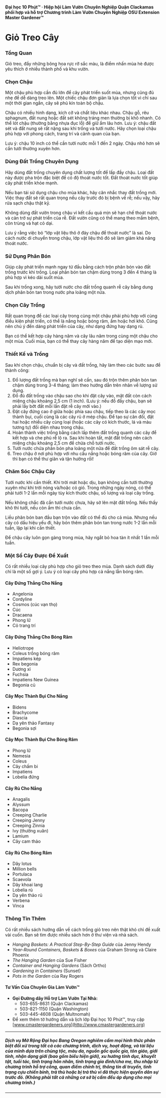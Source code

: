 #### Đại học 10 Phút™ · Hiệp hội Làm Vườn Chuyên Nghiệp Quận Clackamas phối hợp và hỗ trợ Chương trình Làm Vườn Chuyên Nghiệp OSU Extension Master Gardener™

# Giỏ Treo Cây

### Tổng Quan

Giỏ treo, đầy những bông hoa rực rỡ sắc màu, là điểm nhấn mùa hè được yêu thích ở nhiều thành phố và khu vườn.

### Chọn Chậu

Một chậu phù hợp cần đủ lớn để cây phát triển suốt mùa, nhưng cũng đủ nhẹ để dễ dàng treo lên. Một chiếc chậu đơn giản là lựa chọn tốt vì chỉ sau một thời gian ngắn, cây sẽ phủ kín toàn bộ chậu.

Chậu có nhiều hình dạng, kích cỡ và chất liệu khác nhau. Chậu gỗ, rêu sphagnum, đất nung hoặc đất sét không tráng men thường bị khô nhanh. Có thể lót chậu (thường bằng nhựa đục lỗ) để giữ ẩm lâu hơn. Lưu ý: chậu đất sét và đất nung sẽ rất nặng sau khi trồng và tưới nước. Hãy chọn loại chậu phù hợp với phong cách, trang trí và cảnh quan của bạn.

Lưu ý: chậu 10 inch có thể cần tưới nước mỗi 1 đến 2 ngày. Chậu nhỏ hơn sẽ cần tưới thường xuyên hơn.

### Dùng Đất Trồng Chuyên Dụng

Hãy dùng đất trồng chuyên dụng chất lượng tốt để lấp đầy chậu. Loại đất này được pha trộn đặc biệt để có độ thoát nước tốt. Đất thoát nước tốt giúp cây phát triển khỏe mạnh.

Nếu bạn tái sử dụng chậu cho mùa khác, hãy cân nhắc thay đất trồng mới. Việc thay đất sẽ rất quan trọng nếu cây trước đó bị bệnh về rễ; nếu vậy, hãy rửa sạch chậu thật kỹ.

Không dùng đất vườn trong chậu vì kết cấu quá mịn sẽ hạn chế thoát nước và cản trở sự phát triển của rễ. Đất vườn cũng có thể mang theo mầm bệnh, côn trùng và hạt cỏ dại.

Lưu ý rằng việc bỏ “lớp vật liệu thô ở đáy chậu để thoát nước” là sai. Do cách nước di chuyển trong chậu, lớp vật liệu thô đó sẽ làm giảm khả năng thoát nước.

### Sử Dụng Phân Bón

Giúp cây phát triển mạnh ngay từ đầu bằng cách trộn phân bón vào đất trồng trước khi trồng. Loại phân bón tan chậm dùng trong 3 đến 4 tháng là phù hợp vì kéo dài suốt mùa.

Sau khi trồng xong, hãy tưới nước cho đất trồng quanh rễ cây bằng dung dịch phân bón tan trong nước pha loãng một nửa.

### Chọn Cây Trồng

Rất quan trọng để các loại cây trong cùng một chậu phải phù hợp với cùng điều kiện phát triển, có thể là nắng hoặc bóng râm, ẩm hoặc hơi khô. Cũng nên chú ý đến dáng phát triển của cây, như dạng đứng hay dạng rủ.

Bạn có thể kết hợp cây hàng năm và cây lâu năm trong cùng một chậu cho một mùa. Cuối mùa, bạn có thể thay cây hàng năm để tạo diện mạo mới.

### Thiết Kế và Trồng

Sau khi chọn chậu, chuẩn bị cây và đất trồng, hãy làm theo các bước sau để thành công:

1. Đổ lượng đất trồng mà bạn nghĩ sẽ cần, sau đó trộn thêm phân bón tan chậm dùng trong 3-4 tháng; làm theo hướng dẫn trên nhãn về lượng sử dụng.
2. Đổ đủ đất trồng vào chậu sao cho khi đặt cây vào, mặt đất còn cách miệng chậu khoảng 2,5 cm (1 inch). (Lưu ý: nếu đổ đầy chậu, bạn sẽ phải lấy bớt đất mỗi lần đặt rễ cây mới vào.)
3. Đặt cây đứng cao ở giữa hoặc phía sau chậu, tiếp theo là các cây mọc thành bụi, cuối cùng là các cây rủ ở mép chậu. Để tạo sự cân đối, đặt hai hoặc nhiều cây cùng loại (hoặc các cây có kích thước, lá và màu tương tự) đối diện nhau trong chậu.
4. Hoàn thành việc trồng bằng cách lấp thêm đất trồng quanh các cây để kết hợp và che phủ rễ lộ ra. Sau khi hoàn tất, mặt đất trồng nên cách miệng chậu khoảng 2,5 cm để chừa chỗ tưới nước.
5. Tưới nước chứa phân bón pha loãng một nửa để đất trồng ôm sát rễ cây.
6. Treo chậu ở nơi phù hợp với nhu cầu nắng hoặc bóng râm của cây. Giờ thì bạn có thể thư giãn và tận hưởng rồi!

### Chăm Sóc Chậu Cây

Tưới nước khi cần thiết. Khi trời mát hoặc dịu, bạn không cần tưới thường xuyên như khi trời nóng và/hoặc có gió. Trong những ngày nóng, có thể phải tưới 1-2 lần mỗi ngày tùy kích thước chậu, số lượng và loại cây trồng.

Nếu không chắc đã cần tưới nước chưa, hãy sờ lên mặt đất trồng. Nếu thấy khô thì tưới, nếu còn ẩm thì chưa cần.

Liều phân bón ban đầu bạn trộn vào đất có thể đủ cho cả mùa. Nhưng nếu cây có dấu hiệu yếu đi, hãy bón thêm phân bón tan trong nước 1-2 lần mỗi tuần, lặp lại khi cần thiết.

Để chậu cây luôn gọn gàng trong mùa, hãy ngắt bỏ hoa tàn ít nhất 1 lần mỗi tuần.

### Một Số Cây Được Đề Xuất

Có rất nhiều loại cây phù hợp cho giỏ treo theo mùa. Danh sách dưới đây chỉ là một số gợi ý. Lưu ý có loại cây phù hợp cả nắng lẫn bóng râm.

#### Cây Đứng Thẳng Cho Nắng

- Angelonia
- Cordyline
- Cosmos (cúc vạn thọ)
- Cúc
- Dracaena
- Phong lữ
- Cỏ trang trí

#### Cây Đứng Thẳng Cho Bóng Râm

- Heliotrope
- Coleus trồng bóng râm
- Impatiens kép
- Rex begonia
- Dương xỉ
- Fuchsia
- Impatiens New Guinea
- Begonia củ

#### Cây Mọc Thành Bụi Cho Nắng

- Bidens
- Brachycome
- Diascia
- Dạ yên thảo Fantasy
- Begonia sợi

#### Cây Mọc Thành Bụi Cho Bóng Râm

- Phong lữ
- Nemesia
- Coleus
- Cây chấm bi
- Impatiens
- Lobelia đứng

#### Cây Rủ Cho Nắng

- Anagalis
- Alyssum
- Bacopa
- Creeping Charlie
- Creeping Jenny
- Creeping Zinnia
- Ivy (thường xuân)
- Lamium
- Cây cam thảo

#### Cây Rủ Cho Bóng Râm

- Dây lotus
- Million bells
- Portulaca
- Scaevola
- Dây khoai lang
- Lobelia rủ
- Dạ yên thảo rủ
- Verbena
- Vinca

### Thông Tin Thêm

Có rất nhiều sách hướng dẫn về cách trồng giỏ treo nên thật khó chỉ đề xuất vài cuốn. Bạn sẽ tìm được nhiều sách hơn ở thư viện và nhà sách.

- *Hanging Baskets: A Practical Step-By-Step Guide* của Jenny Hendy
- *Year-Round Containers, Baskets & Boxes* của Graham Strong và Claire Phoenix
- *The Hanging Garden* của Sue Fisher
- *Container and Hanging Gardens* (Sách Ortho)
- *Gardening in Containers* (Sunset)
- *Pots in the Garden* của Ray Rogers

#### Tư Vấn Của Chuyên Gia Làm Vườn™

- **Gọi Đường dây Hỗ trợ Làm Vườn Tại Nhà:**
  - 503-655-8631 (Quận Clackamas)
  - 503-821-1150 (Quận Washington)
  - 503-445-4608 (Quận Multnomah)
- Để xem thêm tờ hướng dẫn và lịch lớp Đại học 10 Phút™, truy cập [www.cmastergardeners.org](http://www.cmastergardeners.org)

---

##### Dịch vụ Mở Rộng Đại học Bang Oregon nghiêm cấm mọi hình thức phân biệt đối xử trong tất cả các chương trình, dịch vụ, hoạt động, và tài liệu của mình dựa trên chủng tộc, màu da, nguồn gốc quốc gia, tôn giáo, giới tính, nhận dạng giới (bao gồm biểu hiện giới), xu hướng tính dục, khuyết tật, tuổi tác, tình trạng hôn nhân, tình trạng gia đình/cha mẹ, thu nhập từ chương trình hỗ trợ công, quan điểm chính trị, thông tin di truyền, tình trạng cựu chiến binh, trả thù hoặc bị trả thù vì đã thực hiện quyền dân sự trước đó. (Không phải tất cả những cơ sở bị cấm đều áp dụng cho mọi chương trình.)
---